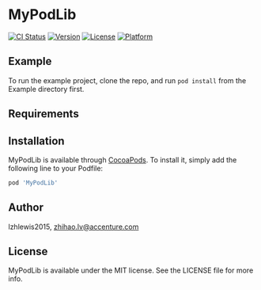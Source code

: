 # MyPodLib

[![CI Status](https://img.shields.io/travis/lzhlewis2015/MyPodLib.svg?style=flat)](https://travis-ci.org/lzhlewis2015/MyPodLib)
[![Version](https://img.shields.io/cocoapods/v/MyPodLib.svg?style=flat)](https://cocoapods.org/pods/MyPodLib)
[![License](https://img.shields.io/cocoapods/l/MyPodLib.svg?style=flat)](https://cocoapods.org/pods/MyPodLib)
[![Platform](https://img.shields.io/cocoapods/p/MyPodLib.svg?style=flat)](https://cocoapods.org/pods/MyPodLib)

## Example

To run the example project, clone the repo, and run `pod install` from the Example directory first.

## Requirements

## Installation

MyPodLib is available through [CocoaPods](https://cocoapods.org). To install
it, simply add the following line to your Podfile:

```ruby
pod 'MyPodLib'
```

## Author

lzhlewis2015, zhihao.lv@accenture.com

## License

MyPodLib is available under the MIT license. See the LICENSE file for more info.
